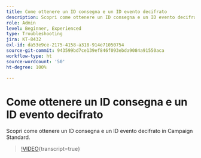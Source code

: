 ```yaml
---
title: Come ottenere un ID consegna e un ID evento decifrato
description: Scopri come ottenere un ID consegna e un ID evento decifrato in Campaign Standard.
role: Admin
level: Beginner, Experienced
type: Troubleshooting
jira: KT-8432
exl-id: da53e9ce-2175-4158-a318-914e71050754
source-git-commit: 943599bd7ce139ef846f093ebda9084a91550aca
workflow-type: ht
source-wordcount: '50'
ht-degree: 100%

---
```


# Come ottenere un ID consegna e un ID evento decifrato

Scopri come ottenere un ID consegna e un ID evento decifrato in Campaign Standard.

>[!VIDEO](https://video.tv.adobe.com/v/335989?learn=on){transcript=true}
